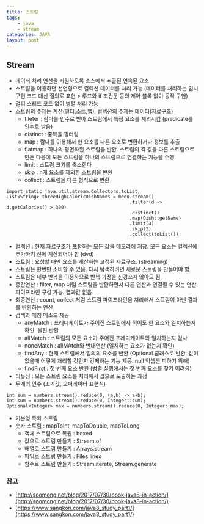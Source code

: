 ```yaml
---
title: 스트림
tags: 
    - java
    - stream
categories: JAVA
layout: post
---
```


## Stream

* 데이터 처리 연산을 지원하도록 소스에서 추출된 연속된 요소
* 스트림을 이용하면 선언형으로 컬렉션 데이터를 처리 가능 (데이터를 처리하는 임시 구현 코드 대신 질의로 표현 > 루프와 if 조건문 등의 제어 블록 없이 동작 구현)
* 멀티 스레드 코드 없이 병렬 처리 가능
* 스트림의 주제는 계산(필터,소트,맵), 컬렉션의 주제는 데이터(자료구조)
    * fileter : 람다를 인수로 받아 스트림에서 특정 요소를 제외시킴 (predicate를 인수로 받음)
    * distinct : 중복을 필터링
    * map : 람다를 이용해서 한 요소를 다른 요소로 변환하거나 정보를 추출
    * flatmap : 하나의 평면화된 스트림을 반환. 스트림의 각 값을 다른 스트림으로 만든 다음에 모든 스트림을 하나의 스트림으로 연결하는 기능을 수행
    * limit : 스트림 크기를 축소한다
    * skip : n개 요소를 제외한 스트림을 반환
    * collect : 스트림을 다른 형식으로 변환

```
import static java.util.stream.Collectors.toList;
List<String> threeHighCaloricDishNames = menu.stream()
                                             .filter(d -> d.getCalories() > 300)
                                             .distinct()
                                             .map(Dish::getName)
                                             .limit(3)
                                             .skip(2)
                                             .collect(toList());
```

* 컬렉션 : 현재 자료구조가 포함하는 모든 값을 메모리에 저장. 모든 요소는 컬렉션에 추가하기 전에 계산되어야 함 (dvd)
* 스트림 : 요청할 때만 요소를 계산하는 고정된 자료구조. (streaming)
* 스트림은 한번만 소비할 수 있음. 다시 탐색하려면 새로운 스트림을 만들어야 함
* 스트림은 내부 반복을 이용하므로 반복 과정을 신경쓰지 않아도 됨
* 중간연산 : filter, map 처럼 스트림을 반환하면서 다른 연산과 연결될 수 있는 연산. 파이프라인 구성 가능. 결과값 없음
* 최종연산 : count, collect 처럼 스트림 파이프라인을 처리해서 스트림이 아닌 결과를 반환하는 연산
* 검색과 매칭 메소드 제공
    * anyMatch : 프레디케이트가 주어진 스트림에서 적어도 한 요소와 일치하는지 확인. 불린 반환
    * allMatch : 스트림의 모든 요소가 주어진 프레디케이트와 일치하는지 검사
    * noneMatch : allMAtch와 반대연산 (일치하는 요소가 없는지 확인)
    * findAny : 현재 스트림에서 임의의 요소를 반환 (Optional 클래스로 반환. 값이 없을때 어떻게 처리할 것인지 강제하는 기능 제공. null 익셉션 피하기 위해)
    * findFirst : 첫 번째 요소 반환 (병렬 실행에서는 첫 번째 요소를 찾기 어려움)
* 리듀싱 : 모든 스트림 요소를 처리해서 값으로 도출하는 과정
* 두개의 인수 (초기값, 오퍼레이터 표현식)

```
int sum = numbers.stream().reduce(0, (a,b) -> a+b);
int sum = numbers.stream().reduce(0, Integer::sum);
Optional<Integer> max = numbers.stream().reduce(0, Integer::max);
```

* 기본형 특화 스트림
* 숫자 스트림 : mapToInt, mapToDouble, mapToLong
    * 객체 스트림으로 복원 : boxed
    * 값으로 스트림 만들기 : Stream.of
    * 배열로 스트림 만들기 : Arrays.stream
    * 파일로 스트림 만들기 : Files.lines
    * 함수로 스트림 만들기 : Stream.iterate, Stream.generate


### 참고
* [http://soomong.net/blog/2017/07/30/book-java8-in-action/](http://soomong.net/blog/2017/07/30/book-java8-in-action/)
* [https://www.sangkon.com/java8_study_part1/](https://www.sangkon.com/java8_study_part1/)
